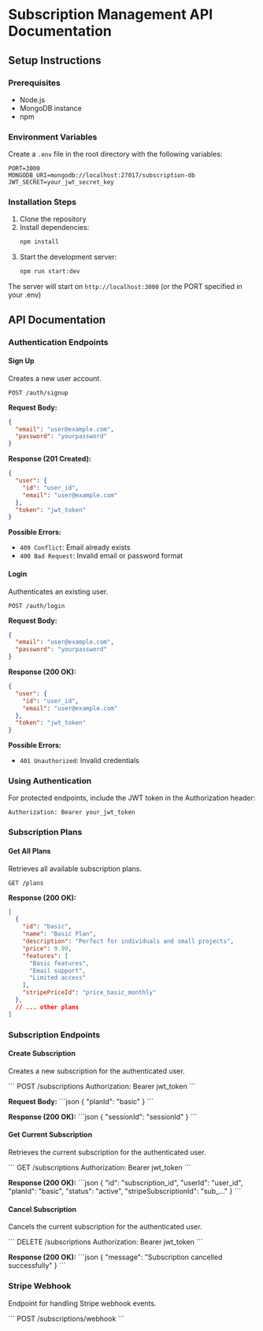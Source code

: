 # Subscription Management API Documentation

## Setup Instructions

### Prerequisites
- Node.js
- MongoDB instance
- npm

### Environment Variables
Create a `.env` file in the root directory with the following variables:

```
PORT=3000
MONGODB_URI=mongodb://localhost:27017/subscription-db
JWT_SECRET=your_jwt_secret_key
```

### Installation Steps
1. Clone the repository
2. Install dependencies:
   ```bash
   npm install
   ```
3. Start the development server:
   ```bash
   npm run start:dev
   ```

The server will start on `http://localhost:3000` (or the PORT specified in your .env)

## API Documentation

### Authentication Endpoints

#### Sign Up
Creates a new user account.

```
POST /auth/signup
```

**Request Body:**
```json
{
  "email": "user@example.com",
  "password": "yourpassword"
}
```

**Response (201 Created):**
```json
{
  "user": {
    "id": "user_id",
    "email": "user@example.com"
  },
  "token": "jwt_token"
}
```

**Possible Errors:**
- `409 Conflict`: Email already exists
- `400 Bad Request`: Invalid email or password format

#### Login
Authenticates an existing user.

```
POST /auth/login
```

**Request Body:**
```json
{
  "email": "user@example.com",
  "password": "yourpassword"
}
```

**Response (200 OK):**
```json
{
  "user": {
    "id": "user_id",
    "email": "user@example.com"
  },
  "token": "jwt_token"
}
```

**Possible Errors:**
- `401 Unauthorized`: Invalid credentials

### Using Authentication

For protected endpoints, include the JWT token in the Authorization header:

```
Authorization: Bearer your_jwt_token
```

### Subscription Plans

#### Get All Plans
Retrieves all available subscription plans.

```
GET /plans
```

**Response (200 OK):**
```json
[
  {
    "id": "basic",
    "name": "Basic Plan",
    "description": "Perfect for individuals and small projects",
    "price": 9.99,
    "features": [
      "Basic features",
      "Email support",
      "Limited access"
    ],
    "stripePriceId": "price_basic_monthly"
  },
  // ... other plans
]
```

### Subscription Endpoints

#### Create Subscription
Creates a new subscription for the authenticated user.

\`\`\`
POST /subscriptions
Authorization: Bearer jwt_token
\`\`\`

**Request Body:**
\`\`\`json
{
  "planId": "basic"
}
\`\`\`

**Response (200 OK):**
\`\`\`json
{
  "sessionId": "sessionId"
}
\`\`\`

#### Get Current Subscription
Retrieves the current subscription for the authenticated user.

\`\`\`
GET /subscriptions
Authorization: Bearer jwt_token
\`\`\`

**Response (200 OK):**
\`\`\`json
{
  "id": "subscription_id",
  "userId": "user_id",
  "planId": "basic",
  "status": "active",
  "stripeSubscriptionId": "sub_..."
}
\`\`\`

#### Cancel Subscription
Cancels the current subscription for the authenticated user.

\`\`\`
DELETE /subscriptions
Authorization: Bearer jwt_token
\`\`\`

**Response (200 OK):**
\`\`\`json
{
  "message": "Subscription cancelled successfully"
}
\`\`\`

### Stripe Webhook
Endpoint for handling Stripe webhook events.

\`\`\`
POST /subscriptions/webhook
\`\`\`
